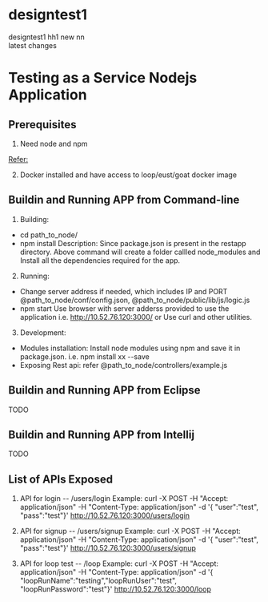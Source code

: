 # designtest1
designtest1
hh1
new
nn  
latest changes


# Testing as a Service Nodejs Application

## Prerequisites

 1. Need node and npm
 
 [Refer:](https://nodejs.org/en/download/package-manager/)
 
 2. Docker installed and have access to loop/eust/goat docker image

## Buildin and Running APP from Command-line

 1. Building:
 - cd path_to_node/
 - npm install
     Description: Since package.json is present in the restapp directory.
     Above command will create a folder callled node_modules and
     Install all the dependencies required for the app.
 2. Running:
 - Change server address if needed, which includes IP and PORT
 @path_to_node/conf/config.json, @path_to_node/public/lib/js/logic.js
 - npm start
 Use browser with server adderss provided to use the application i.e. http://10.52.76.120:3000/ or Use curl and other utilities.
 3. Development:
 - Modules installation: Install node modules using npm and save it in package.json. i.e.  npm install xx --save
 - Exposing Rest api: refer @path_to_node/controllers/example.js
 
## Buildin and Running APP from Eclipse

TODO

## Buildin and Running APP from Intellij

TODO

## List of APIs Exposed

1. API for login -- /users/login
   Example: curl -X POST -H "Accept: application/json" -H "Content-Type: application/json" -d '{ "user":"test", "pass":"test"}' http://10.52.76.120:3000/users/login

2. API for signup -- /users/signup
   Example: curl -X POST -H "Accept: application/json" -H "Content-Type: application/json" -d '{ "user":"test", "pass":"test"}' http://10.52.76.120:3000/users/signup

3. API for loop test -- /loop
   Example: curl -X POST -H "Accept: application/json" -H "Content-Type: application/json" -d '{ "loopRunName":"testing","loopRunUser":"test", "loopRunPassword":"test"}' http://10.52.76.120:3000/loop



